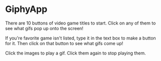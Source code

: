 # GiphyApp
There are 10 buttons of video game titles to start. Click on any of them to see what gifs pop up onto the screen!

If you're favorite game isn't listed, type it in the text box to make a button for it. Then click on that button to see what gifs come up!

Click the images to play a gif. Click them again to stop playing them.